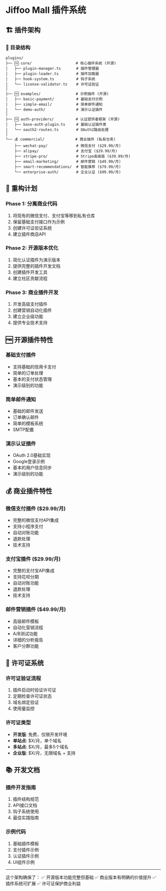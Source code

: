 # Jiffoo Mall 插件系统

## 🏗️ 插件架构

### 📂 目录结构

```
plugins/
├── 🆓 core/                    # 核心插件系统 (开源)
│   ├── plugin-manager.ts       # 插件管理器
│   ├── plugin-loader.ts        # 插件加载器
│   ├── hook-system.ts          # 钩子系统
│   └── license-validator.ts    # 许可证验证
│
├── 🆓 examples/                # 示例插件 (开源)
│   ├── basic-payment/          # 基础支付示例
│   ├── simple-email/           # 简单邮件通知
│   └── demo-auth/              # 演示认证插件
│
├── 🆓 auth-providers/          # 认证提供者框架 (开源)
│   ├── base-auth-plugin.ts     # 基础认证插件类
│   └── oauth2-routes.ts        # OAuth2路由处理
│
└── 💰 commercial/              # 商业插件 (私有仓库)
    ├── wechat-pay/             # 微信支付 ($29.99/月)
    ├── alipay/                 # 支付宝 ($29.99/月)
    ├── stripe-pro/             # Stripe高级版 ($39.99/月)
    ├── email-marketing/        # 邮件营销 ($49.99/月)
    ├── smart-recommendations/  # 智能推荐 ($79.99/月)
    └── enterprise-auth/        # 企业认证 ($99.99/月)
```

## 🔄 重构计划

### Phase 1: 分离商业代码
1. 将现有的微信支付、支付宝等移到私有仓库
2. 保留基础支付接口作为示例
3. 创建许可证验证系统
4. 建立插件商店API

### Phase 2: 开源版本优化
1. 简化认证插件为演示版本
2. 提供完整的插件开发文档
3. 创建插件开发工具
4. 建立社区贡献流程

### Phase 3: 商业插件开发
1. 开发高级支付插件
2. 创建营销自动化插件
3. 建立企业级功能
4. 提供专业技术支持

## 🆓 开源插件特性

### 基础支付插件
- 支持基础的信用卡支付
- 简单的订单处理
- 基本的支付状态管理
- 演示级别的功能

### 简单邮件通知
- 基础的邮件发送
- 订单确认邮件
- 简单的模板系统
- SMTP配置

### 演示认证插件
- OAuth 2.0基础实现
- Google登录示例
- 基本的用户信息同步
- 演示级别的功能

## 💰 商业插件特性

### 微信支付插件 ($29.99/月)
- 完整的微信支付API集成
- 支持小程序支付
- 自动对账功能
- 退款处理
- 技术支持

### 支付宝插件 ($29.99/月)
- 完整的支付宝API集成
- 支持花呗分期
- 自动对账功能
- 退款处理
- 技术支持

### 邮件营销插件 ($49.99/月)
- 高级邮件模板
- 自动化营销流程
- A/B测试功能
- 详细的分析报告
- 客户分群功能

## 🔐 许可证系统

### 许可证验证流程
1. 插件启动时验证许可证
2. 定期检查许可证状态
3. 域名绑定验证
4. 使用量监控

### 许可证类型
- **开发版**: 免费，仅限开发环境
- **单站点**: $X/月，单个域名
- **多站点**: $X/月，最多5个域名
- **企业版**: $X/月，无限域名 + 支持

## 📚 开发文档

### 插件开发指南
1. 插件结构规范
2. API接口文档
3. 钩子系统使用
4. 最佳实践指南

### 示例代码
1. 基础插件模板
2. 支付插件示例
3. 认证插件示例
4. UI组件示例

---

这个架构确保了：
✅ 开源版本功能完整但基础
✅ 商业版本有明确的价值提升
✅ 插件系统可扩展
✅ 许可证保护商业利益
